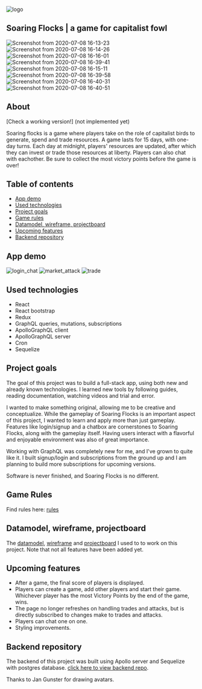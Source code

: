 ![logo](https://user-images.githubusercontent.com/60095327/86928629-194b1580-c135-11ea-93e2-006e52f71a09.png)

## Soaring Flocks | a game for capitalist fowl

![Screenshot from 2020-07-08 16-13-23](https://user-images.githubusercontent.com/60095327/86929310-fcfba880-c135-11ea-9f83-3b04c6dffa08.png)
![Screenshot from 2020-07-08 16-14-26](https://user-images.githubusercontent.com/60095327/86929639-58c63180-c136-11ea-89b0-a21b23b71cd8.png)
![Screenshot from 2020-07-08 16-16-01](https://user-images.githubusercontent.com/60095327/86929648-5b288b80-c136-11ea-900f-262c68a4bb4c.png)
![Screenshot from 2020-07-08 16-39-41](https://user-images.githubusercontent.com/60095327/86932560-d3dd1700-c139-11ea-9adf-77404dc1de7e.png)
![Screenshot from 2020-07-08 16-15-11](https://user-images.githubusercontent.com/60095327/86929652-5c59b880-c136-11ea-83c1-3522ab4e3590.png)
![Screenshot from 2020-07-08 16-39-58](https://user-images.githubusercontent.com/60095327/86932566-d50e4400-c139-11ea-90c4-07adefc68f15.png)
![Screenshot from 2020-07-08 16-40-31](https://user-images.githubusercontent.com/60095327/86932573-d63f7100-c139-11ea-87ce-7e63edd01c59.png)
![Screenshot from 2020-07-08 16-40-51](https://user-images.githubusercontent.com/60095327/86932577-d7709e00-c139-11ea-84b3-c17053a02c54.png)

## About

[Check a working version!]
(not implemented yet)

Soaring flocks is a game where players take on the role of capitalist birds to generate, spend and trade resources. A game lasts for 15 days, with one-day turns. Each day at midnight, players' resources are updated, after which they can invest or trade those resources at liberty. Players can also chat with eachother. Be sure to collect the most victory points before the game is over!

## Table of contents

- [App demo](#app-demo)
- [Used technologies](#used-technologies)
- [Project goals](#project-goals)
- [Game rules](#game-rules)
- [Datamodel, wireframe, projectboard](#datamodel-wireframe-projectboard)
- [Upcoming features](#upcoming-features)
- [Backend repository](#backend-repository)

## App demo

![login_chat](https://user-images.githubusercontent.com/60095327/87020794-a72a0d80-c1d4-11ea-94dc-172db99f750e.gif)
![market_attack](https://user-images.githubusercontent.com/60095327/87020816-b01adf00-c1d4-11ea-8eae-57e0653ecdb2.gif)
![trade](https://user-images.githubusercontent.com/60095327/87020840-b90bb080-c1d4-11ea-9db7-02e72d2aae25.gif)

## Used technologies

- React
- React bootstrap
- Redux
- GraphQL queries, mutations, subscriptions
- ApolloGraphQL client
- ApolloGraphQL server
- Cron
- Sequelize

## Project goals

The goal of this project was to build a full-stack app, using both new and already known technologies. I learned new tools by following guides, reading documentation, watching videos and trial and error.

I wanted to make something original, allowing me to be creative and conceptualize. While the gameplay of Soaring Flocks is an important aspect of this project, I wanted to learn and apply more than just gameplay. Features like login/signup and a chatbox are cornerstones to Soaring Flocks, along with the gameplay itself. Having users interact with a flavorful and enjoyable environment was also of great importance.

Working with GraphQL was completely new for me, and I've grown to quite like it. I built signup/login and subscriptions from the ground up and I am planning to build more subscriptions for upcoming versions.

Software is never finished, and Soaring Flocks is no different.

## Game Rules

Find rules here: [rules](https://github.com/Djimovanberlo/soaring-flocks-client/blob/master/RULES.md)

## Datamodel, wireframe, projectboard

The [datamodel](https://github.com/Djimovanberlo/soaring-flocks-client/blob/master/Soaring%20Flocks%20dataModel.png), [wireframe](https://github.com/Djimovanberlo/soaring-flocks-client/blob/master/Soaring%20Flocks%20wireframes.png) and [projectboard](https://github.com/Djimovanberlo/soaring-flocks-client/projects/1) I used to to work on this project. Note that not all features have been added yet.

## Upcoming features

- After a game, the final score of players is displayed.
- Players can create a game, add other players and start their game. Whichever player has the most Victory Points by the end of the game, wins.
- The page no longer refreshes on handling trades and attacks, but is directly
  subscribed to changes make to trades and attacks.
- Players can chat one on one.
- Styling improvements.

## Backend repository

The backend of this project was built using Apollo server and Sequelize with postgres database. [click here to view backend repo](https://github.com/Djimovanberlo/soaring-flocks-server/tree/master).

Thanks to Jan Gunster for drawing avatars.
